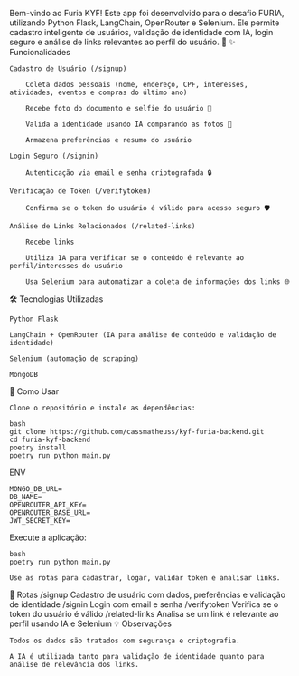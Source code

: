 Bem-vindo ao Furia KYF! Este app foi desenvolvido para o desafio FURIA, utilizando Python Flask, LangChain, OpenRouter e Selenium. Ele permite cadastro inteligente de usuários, validação de identidade com IA, login seguro e análise de links relevantes ao perfil do usuário. 🚀
✨ Funcionalidades

    Cadastro de Usuário (/signup)

        Coleta dados pessoais (nome, endereço, CPF, interesses, atividades, eventos e compras do último ano)

        Recebe foto do documento e selfie do usuário 📸

        Valida a identidade usando IA comparando as fotos 🤖

        Armazena preferências e resumo do usuário

    Login Seguro (/signin)

        Autenticação via email e senha criptografada 🔒

    Verificação de Token (/verifytoken)

        Confirma se o token do usuário é válido para acesso seguro 🛡️

    Análise de Links Relacionados (/related-links)

        Recebe links

        Utiliza IA para verificar se o conteúdo é relevante ao perfil/interesses do usuário

        Usa Selenium para automatizar a coleta de informações dos links 🌐

🛠️ Tecnologias Utilizadas

    Python Flask

    LangChain + OpenRouter (IA para análise de conteúdo e validação de identidade)

    Selenium (automação de scraping)

    MongoDB

🚦 Como Usar

    Clone o repositório e instale as dependências:

    bash
    git clone https://github.com/cassmatheuss/kyf-furia-backend.git
    cd furia-kyf-backend
    poetry install
    poetry run python main.py

ENV

    MONGO_DB_URL=
    DB_NAME=
    OPENROUTER_API_KEY=
    OPENROUTER_BASE_URL=
    JWT_SECRET_KEY=

Execute a aplicação:

    bash
    poetry run python main.py

    Use as rotas para cadastrar, logar, validar token e analisar links.

📲 Rotas
  /signup	Cadastro de usuário com dados, preferências e validação de identidade
  /signin	Login com email e senha
  /verifytoken	Verifica se o token do usuário é válido
  /related-links	Analisa se um link é relevante ao perfil usando IA e Selenium
💡 Observações

    Todos os dados são tratados com segurança e criptografia.

    A IA é utilizada tanto para validação de identidade quanto para análise de relevância dos links.
